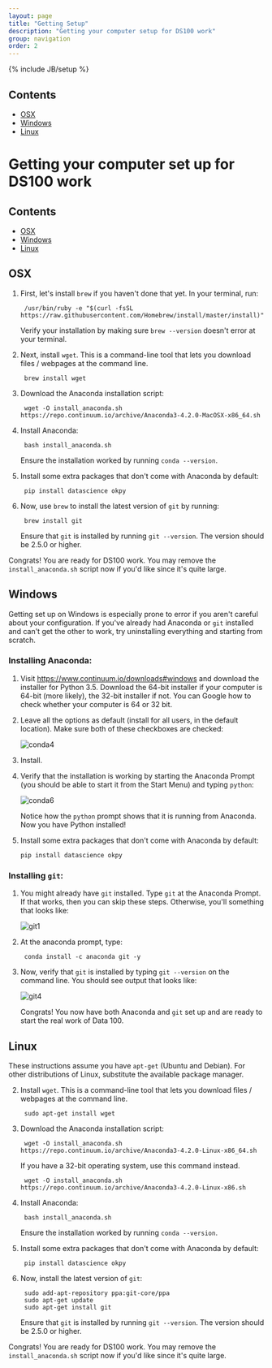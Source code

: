 ```yaml
---
layout: page
title: "Getting Setup"
description: "Getting your computer setup for DS100 work"
group: navigation
order: 2
---
```


{% include JB/setup %}

## Contents

- [OSX](#osx)
- [Windows](#windows)
- [Linux](#linux)

# Getting your computer set up for DS100 work

## Contents

- [OSX](#osx)
- [Windows](#windows)
- [Linux](#linux)

## OSX

1. First, let's install `brew` if you haven't done that yet. In your terminal,
   run:

        /usr/bin/ruby -e "$(curl -fsSL https://raw.githubusercontent.com/Homebrew/install/master/install)"

   Verify your installation by making sure `brew --version` doesn't error at
   your terminal.

2. Next, install `wget`. This is a command-line tool that lets you download
   files / webpages at the command line.

        brew install wget

3. Download the Anaconda installation script:

        wget -O install_anaconda.sh https://repo.continuum.io/archive/Anaconda3-4.2.0-MacOSX-x86_64.sh

4. Install Anaconda:

        bash install_anaconda.sh

   Ensure the installation worked by running `conda --version`.

5. Install some extra packages that don't come with Anaconda by default:

        pip install datascience okpy

6. Now, use `brew` to install the latest version of `git` by running:

        brew install git

   Ensure that `git` is installed by running `git --version`. The version
   should be 2.5.0 or higher.

Congrats! You are ready for DS100 work. You may remove the
`install_anaconda.sh` script now if you'd like since it's quite large.

## Windows

Getting set up on Windows is especially prone to error if you aren't careful
about your configuration. If you've already had Anaconda or `git` installed and
can't get the other to work, try uninstalling everything and starting from
scratch.

### Installing Anaconda:

1. Visit https://www.continuum.io/downloads#windows and download the installer
   for Python 3.5. Download the 64-bit installer if your computer is 64-bit
   (more likely), the 32-bit installer if not. You can Google how to check
   whether your computer is 64 or 32 bit.

2. Leave all the options as default (install for all users, in the default
   location). Make sure both of these checkboxes are checked:

   ![conda4](https://cloud.githubusercontent.com/assets/2468904/21345446/24440520-c655-11e6-9d3d-f56d32ed7029.PNG)

3. Install.

4. Verify that the installation is working by starting the Anaconda Prompt (you
   should be able to start it from the Start Menu) and typing `python`:

   ![conda6](https://cloud.githubusercontent.com/assets/2468904/21345449/24497f5a-c655-11e6-9181-d253e5c0d07c.PNG)

   Notice how the `python` prompt shows that it is running from Anaconda. Now
   you have Python installed!

5. Install some extra packages that don't come with Anaconda by default:

       pip install datascience okpy

### Installing `git`:

1. You might already have `git` installed. Type `git` at the Anaconda Prompt.
   If that works, then you can skip these steps. Otherwise, you'll something
   that looks like:

   ![git1](https://cloud.githubusercontent.com/assets/2468904/21345450/244d2cae-c655-11e6-9a3f-1dee57be0ed6.PNG)

2. At the anaconda prompt, type:

        conda install -c anaconda git -y

3. Now, verify that `git` is installed by typing `git --version` on the command
   line. You should see output that looks like:

   ![git4](https://cloud.githubusercontent.com/assets/2468904/21345451/2457579c-c655-11e6-8ece-d760cf548749.PNG)

   Congrats! You now have both Anaconda and `git` set up and are ready to start
   the real work of Data 100.

## Linux

These instructions assume you have `apt-get` (Ubuntu and Debian).
For other distributions of Linux, substitute the available package manager.

2. Install `wget`. This is a command-line tool that lets you download
   files / webpages at the command line.

        sudo apt-get install wget

3. Download the Anaconda installation script:

        wget -O install_anaconda.sh https://repo.continuum.io/archive/Anaconda3-4.2.0-Linux-x86_64.sh

   If you have a 32-bit operating system, use this command instead.

        wget -O install_anaconda.sh https://repo.continuum.io/archive/Anaconda3-4.2.0-Linux-x86.sh

4. Install Anaconda:

        bash install_anaconda.sh

   Ensure the installation worked by running `conda --version`.

5. Install some extra packages that don't come with Anaconda by default:

        pip install datascience okpy

6. Now, install the latest version of `git`:

        sudo add-apt-repository ppa:git-core/ppa
        sudo apt-get update
        sudo apt-get install git

   Ensure that `git` is installed by running `git --version`. The version
   should be 2.5.0 or higher.

Congrats! You are ready for DS100 work. You may remove the
`install_anaconda.sh` script now if you'd like since it's quite large.
